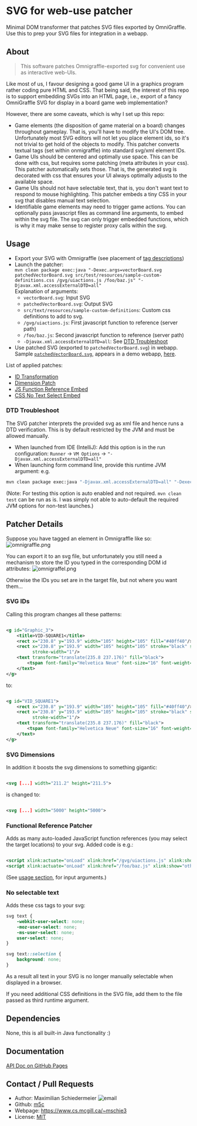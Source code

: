 # SVG for web-use patcher

Minimal DOM transformer that patches SVG files exported by OmniGraffle. Use this to prep your SVG files for integration
in a webapp.

## About

 > This software patches Omnigraffle-exported svg for convenient use as interactive web-UIs.

Like most of us, I favour designing a good game UI in a graphics program rather coding pure HTML and CSS.
That being said, the interest of this repo is to support embedding SVGs into an HTML page, i.e., export of a fancy
OmniGraffle SVG for display in a board game web implementation?

However, there are some caveats, which is why I set up this repo:

* Game elements (the disposition of game material on a board) changes throughout gameplay. That is, you'll have to
  modify the UI's DOM tree. Unfortunately most SVG editors will not let you place element ids, so it's not trivial to
  get hold of the objects to modify. This patcher converts textual tags (set within onmigraffle) into standard svg/xml
  element IDs.
* Game UIs should be centered and optimally use space. This can be done with css, but requires some patching (meta
  attributes in your css). This patcher automatically sets those. That is, the generated svg is decorated with css that
  ensures your UI always optimally adjusts to the available space.
* Game UIs should not have selectable text, that is, you don't want text to respond to mouse highlighting. This patcher
  embeds a tiny CSS in your svg that disables manual text selection.
* Identifiable game elements may need to trigger game actions. You can optionally pass javascript files as command line
  arguments, to embed within the svg file. The svg can only trigger embedded functions, which is why it may make sense
  to register proxy calls within the svg.


## Usage

* Export your SVG with Omnigraffle (see placement of [tag descriptions](#patcher-details))
* Launch the patcher:  
  ```mvn clean package exec:java "-Dexec.args=vectorBoard.svg patchedVectorBoard.svg src/test/resources/sample-custom-definitions.css /gvg/uiactions.js /foo/baz.js" "-Djavax.xml.accessExternalDTD=all"```  
  Explanation of arguments:
    * ```vectorBoard.svg```: Input SVG
    * ```patchedVectorBoard.svg```: Output SVG
    * `src/text/resources/sample-custom-definitions`: Custom css definitions to add to svg.
    * ```/gvg/uiactions.js```: First javascript function to reference (server path)
    * ```/foo/baz.js```: Second javascript function to reference  (server path)
    * ```-Djavax.xml.accessExternalDTD=all```: See [DTD Troubleshoot](#dtd-troubleshoot)
* Use patched SVG (exported to ```patchedVectorBoard.svg```) in webapp.  
  Sample [```patchedVectorBoard.svg```](patchedVectorBoard.svg), appears in a demo
  webapp, [here](https://github.com/kartoffelquadrat/GenericVectorGame).

List of applied patches:

* [ID Transformation](#svg-ids)
* [Dimension Patch](#svg-dimensions)
* [JS Function Reference Embed](#functional-reference-patcher)
* [CSS No Text Select Embed](#no-selectable-text)

### DTD Troubleshoot

The SVG patcher interprets the provided svg as xml file and hence runs a DTD verification. This is by default restricted by the JVM and must be allowed manually.

* When launched from IDE (IntelliJ): Add this option is in the run
  configuration: ```Runner``` -> ```VM Options``` -> ```"-Djavax.xml.accessExternalDTD=all"```
* When launching form command line, provide this runtime JVM argument: e.g.

```bash
mvn clean package exec:java "-Djavax.xml.accessExternalDTD=all" "-Dexec.args=vectorBoard.svg patchedVectorBoard.svg src/test/resources/sample-custom-definitions.css /gvg/uiactions.js /foo/baz.js"
```  

(Note: For testing this option is auto enabled and not required. ```mvn clean test``` can be run as is. I was simply not
able to auto-default the required JVM options for non-test launches.)

## Patcher Details

Suppose you have tagged an element in Omnigraffle like so:  
![omnigraffle.png](markdown/omnigraffle.png)

You can export it to an svg file, but unfortunately you still need a mechanism to store the ID you typed in the
corresponding DOM id attributes:
![omnigraffel.png](markdown/export.png)

Otherwise the IDs you set are in the target file, but not where you want them...

### SVG IDs

Calling this program changes all these patterns:

```xml

<g id="Graphic_3">
    <title>VID-SQUARE1</title>
    <rect x="230.8" y="193.9" width="105" height="105" fill="#40ff40"/>
    <rect x="230.8" y="193.9" width="105" height="105" stroke="black" stroke-linecap="round" stroke-linejoin="round"
          stroke-width="1"/>
    <text transform="translate(235.8 237.176)" fill="black">
        <tspan font-family="Helvetica Neue" font-size="16" font-weight="400" fill="black" x="34.156" y="15">361</tspan>
    </text>
</g>
```

to:

```xml

<g id="VID_SQUARE1">
    <rect x="230.8" y="193.9" width="105" height="105" fill="#40ff40"/>
    <rect x="230.8" y="193.9" width="105" height="105" stroke="black" stroke-linecap="round" stroke-linejoin="round"
          stroke-width="1"/>
    <text transform="translate(235.8 237.176)" fill="black">
        <tspan font-family="Helvetica Neue" font-size="16" font-weight="400" fill="black" x="34.156" y="15">361</tspan>
    </text>
</g>
```

### SVG Dimensions

In addition it boosts the svg dimensions to something gigantic:

```xml

<svg [...] width="211.2" height="211.5">
```

is changed to:

```xml

<svg [...] width="5000" height="5000">
```

### Functional Reference Patcher

Adds as many auto-loaded JavaScript function references (you may select the target locations) to your svg.
Added code is e.g.:

```svg

<script xlink:actuate="onLoad" xlink:href="/gvg/uiactions.js" xlink:show="other" xlink:type="simple"/>
<script xlink:actuate="onLoad" xlink:href="/foo/baz.js" xlink:show="other" xlink:type="simple"/>
```

(See [usage section](#usage), for input arguments.)

### No selectable text

Adds these css tags to your svg:

```css
svg text {
    -webkit-user-select: none;
    -moz-user-select: none;
    -ms-user-select: none;
    user-select: none;
}

svg text::selection {
    background: none;
}
```

As a result all text in your SVG is no longer manually selectable when displayed in a browser.

If you need additional CSS definitions in the SVG file, add them to the file passed as third runtime argument.

## Dependencies

None, this is all built-in Java functionality  :)

## Documentation

[API Doc on GitHub Pages](https://m5c.github.io/SvgPatcher/eu/kartoffelquadrat/svgpatcher/package-summary.html)

## Contact / Pull Requests

* Author: Maximilian Schiedermeier ![email](markdown/email.png)
* Github: [m5c](https://github.com/m5c)
* Webpage: https://www.cs.mcgill.ca/~mschie3
* License: [MIT](https://opensource.org/licenses/MIT)


